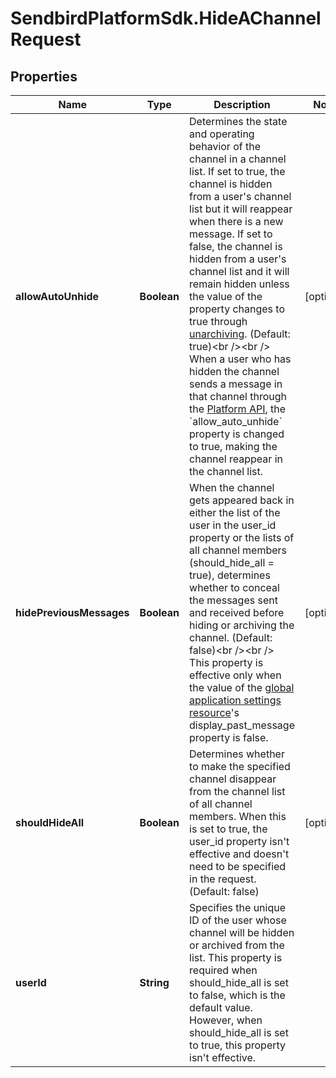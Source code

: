 # SendbirdPlatformSdk.HideAChannelRequest

## Properties

Name | Type | Description | Notes
------------ | ------------- | ------------- | -------------
**allowAutoUnhide** | **Boolean** | Determines the state and operating behavior of the channel in a channel list. If set to true, the channel is hidden from a user&#39;s channel list but it will reappear when there is a new message. If set to false, the channel is hidden from a user&#39;s channel list and it will remain hidden unless the value of the property changes to true through [unarchiving](#2-unhide-or-unarchive-a-channel). (Default: true)&lt;br /&gt;&lt;br /&gt; When a user who has hidden the channel sends a message in that channel through the [Platform API](/docs/chat/v3/platform-api/guides/messages#2-send-a-message), the &#x60;allow_auto_unhide&#x60; property is changed to true, making the channel reappear in the channel list. | [optional] 
**hidePreviousMessages** | **Boolean** | When the channel gets appeared back in either the list of the user in the user_id property or the lists of all channel members (should_hide_all &#x3D; true), determines whether to conceal the messages sent and received before hiding or archiving the channel. (Default: false)&lt;br /&gt;&lt;br /&gt; This property is effective only when the value of the [global application settings resource](/docs/chat/v3/platform-api/guides/global-application-settings#-3-resource-representation)&#39;s display_past_message property is false. | [optional] 
**shouldHideAll** | **Boolean** | Determines whether to make the specified channel disappear from the channel list of all channel members. When this is set to true, the user_id property isn&#39;t effective and doesn&#39;t need to be specified in the request. (Default: false) | [optional] 
**userId** | **String** | Specifies the unique ID of the user whose channel will be hidden or archived from the list. This property is required when should_hide_all is set to false, which is the default value. However, when should_hide_all is set to true, this property isn&#39;t effective. | 


